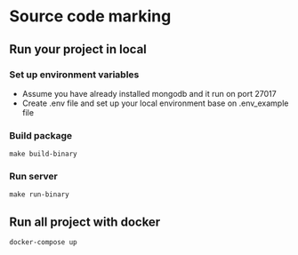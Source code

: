 # Source code marking

## Run your project in local

### Set up environment variables

- Assume you have already installed mongodb and it run on port 27017
- Create .env file and set up your local environment base on .env_example file

### Build package

`make build-binary`

### Run server

`make run-binary`

## Run all project with docker

`docker-compose up`
